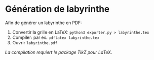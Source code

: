 # Génération de labyrinthe

Afin de générer un labyrinthe en PDF:

1. Convertir la grille en LaTeX: `python3 exporter.py > labyrinthe.tex`
2. Compiler: par ex.             `pdflatex labyrinthe.tex`
3. Ouvrir `labyrinthe.pdf`

_La compilation requiert le package TikZ pour LaTeX._